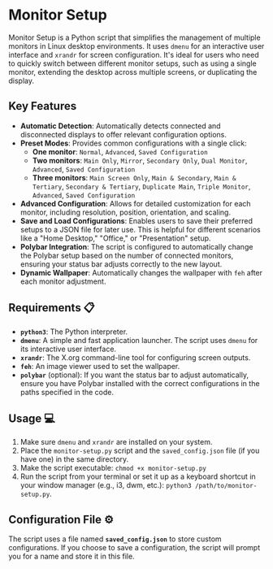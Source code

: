 # Monitor Setup

Monitor Setup is a Python script that simplifies the management of multiple monitors in Linux desktop environments. It uses `dmenu` for an interactive user interface and `xrandr` for screen configuration. It's ideal for users who need to quickly switch between different monitor setups, such as using a single monitor, extending the desktop across multiple screens, or duplicating the display.


## Key Features 

* **Automatic Detection**: Automatically detects connected and disconnected displays to offer relevant configuration options.
* **Preset Modes**: Provides common configurations with a single click:
    * **One monitor**: `Normal`, `Advanced`, `Saved Configuration`
    * **Two monitors**: `Main Only`, `Mirror`, `Secondary Only`, `Dual Monitor`, `Advanced`, `Saved Configuration`
    * **Three monitors**: `Main Screen Only`, `Main & Secondary`, `Main & Tertiary`, `Secondary & Tertiary`, `Duplicate Main`, `Triple Monitor`, `Advanced`, `Saved Configuration`
* **Advanced Configuration**: Allows for detailed customization for each monitor, including resolution, position, orientation, and scaling.
* **Save and Load Configurations**: Enables users to save their preferred setups to a JSON file for later use. This is helpful for different scenarios like a "Home Desktop," "Office," or "Presentation" setup.
* **Polybar Integration**: The script is configured to automatically change the Polybar setup based on the number of connected monitors, ensuring your status bar adjusts correctly to the new layout.
* **Dynamic Wallpaper**: Automatically changes the wallpaper with `feh` after each monitor adjustment.

## Requirements 📋

* **`python3`**: The Python interpreter.
* **`dmenu`**: A simple and fast application launcher. The script uses `dmenu` for its interactive user interface.
* **`xrandr`**: The X.org command-line tool for configuring screen outputs.
* **`feh`**: An image viewer used to set the wallpaper.
* **`polybar`** (optional): If you want the status bar to adjust automatically, ensure you have Polybar installed with the correct configurations in the paths specified in the code.

## Usage 💻

1.  Make sure `dmenu` and `xrandr` are installed on your system.
2.  Place the `monitor-setup.py` script and the `saved_config.json` file (if you have one) in the same directory.
3.  Make the script executable: `chmod +x monitor-setup.py`
4.  Run the script from your terminal or set it up as a keyboard shortcut in your window manager (e.g., i3, dwm, etc.): `python3 /path/to/monitor-setup.py`.

## Configuration File ⚙️

The script uses a file named **`saved_config.json`** to store custom configurations. If you choose to save a configuration, the script will prompt you for a name and store it in this file.


